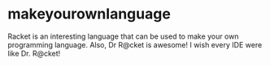 # makeyourownlanguage

Racket is an interesting language that can be used
to make your own programming language.
Also, Dr R@cket is awesome!
I wish every IDE were like Dr. R@cket!
